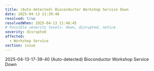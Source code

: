 ```yaml
---
title: (Auto-detected) Bioconductor Workshop Service Down
date: 2025-04-13 21:39:40
resolved: true
resolvedWhen: 2025-04-13 21:48:45
# Possible severity levels: down, disrupted, notice
severity: disrupted
affected:
  - Workshop Service
section: issue
---
```


2025-04-13-17-39-40 (Auto-detected) Bioconductor Workshop Service Down

